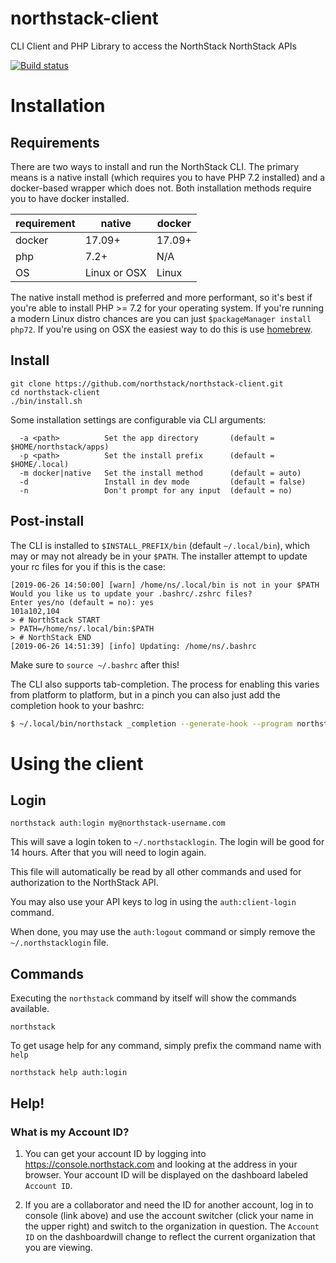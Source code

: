 # northstack-client
CLI Client and PHP Library to access the NorthStack NorthStack APIs

[![Build status](https://badge.buildkite.com/2d264d3659e60558cad75f40aa6fc49162620c5f36fa34e00a.svg)](https://buildkite.com/pagely/northstack-client)

# Installation

## Requirements

There are two ways to install and run the NorthStack CLI. The primary means is a native install (which requires you to have PHP 7.2 installed) and a docker-based wrapper which does not. Both installation methods require you to have docker installed.

| requirement | native | docker |
|--|---|---|
| docker | 17.09+ | 17.09+ |
| php | 7.2+ | N/A |
| OS | Linux or OSX | Linux |

The native install method is preferred and more performant, so it's best if you're able to install PHP >= 7.2 for your operating system. If you're running a modern Linux distro chances are you can just `$packageManager install php72`. If you're using on OSX the easiest way to do this is use [homebrew](https://brew.sh/).

## Install

```
git clone https://github.com/northstack/northstack-client.git
cd northstack-client
./bin/install.sh
```

Some installation settings are configurable via CLI arguments:

```
  -a <path>          Set the app directory       (default = $HOME/northstack/apps)
  -p <path>          Set the install prefix      (default = $HOME/.local)
  -m docker|native   Set the install method      (default = auto)
  -d                 Install in dev mode         (default = false)
  -n                 Don't prompt for any input  (default = no)
```

## Post-install

The CLI is installed to `$INSTALL_PREFIX/bin` (default `~/.local/bin`), which may or may not already be in your `$PATH`. The installer attempt to update your rc files for you if this is the case:

```
[2019-06-26 14:50:00] [warn] /home/ns/.local/bin is not in your $PATH
Would you like us to update your .bashrc/.zshrc files?
Enter yes/no (default = no): yes
101a102,104
> # NorthStack START
> PATH=/home/ns/.local/bin:$PATH
> # NorthStack END
[2019-06-26 14:51:39] [info] Updating: /home/ns/.bashrc
```

Make sure to `source ~/.bashrc` after this!

The CLI also supports tab-completion. The process for enabling this varies from platform to platform, but in a pinch you can also just add the completion hook to your bashrc:

```bash
$ ~/.local/bin/northstack _completion --generate-hook --program northstack >> ~/.bashrc
```

# Using the client

## Login
```
northstack auth:login my@northstack-username.com
```

This will save a login token to `~/.northstacklogin`. The login will be good for 14 hours. 
After that you will need to login again.

This file will automatically be read by all other commands and used for authorization
to the NorthStack API.

You may also use your API keys to log in using the `auth:client-login` command.

When done, you may use the `auth:logout` command or simply remove the `~/.northstacklogin` file.

## Commands

Executing the `northstack` command by itself will show the commands available.
```
northstack
```

To get usage help for any command, simply prefix the command name with `help`
```
northstack help auth:login
```

## Help!

### What is my Account ID?
1. You can get your account ID by logging into https://console.northstack.com and
looking at the address in your browser. Your account ID will be displayed on the 
dashboard labeled `Account ID`.

2. If you are a collaborator and need the ID for another account, log in to console (link above) 
and use the account switcher (click your name in the upper right) and switch to the organization 
in question. The `Account ID` on the dashboardwill change to reflect the current organization that 
you are viewing.
